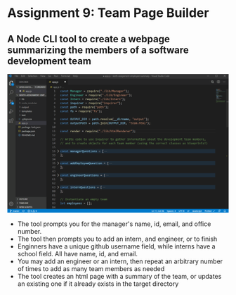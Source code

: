 # Assignment 9: Team Page Builder

## A Node CLI tool to create a webpage summarizing the members of a software development team

![how the CLI works](teambuilder.gif)

- The tool prompts you for the manager's name, id, email, and office number.
- The tool then prompts you to add an intern, and engineer, or to finish
- Enginners have a unique github username field, while interns have a school field. All have name, id, and email.
- You may add an engineer or an intern, then repeat an arbitrary number of times to add as many team members as needed
- The tool creates an html page with a summary of the team, or updates an existing one if it already exists in the target directory
